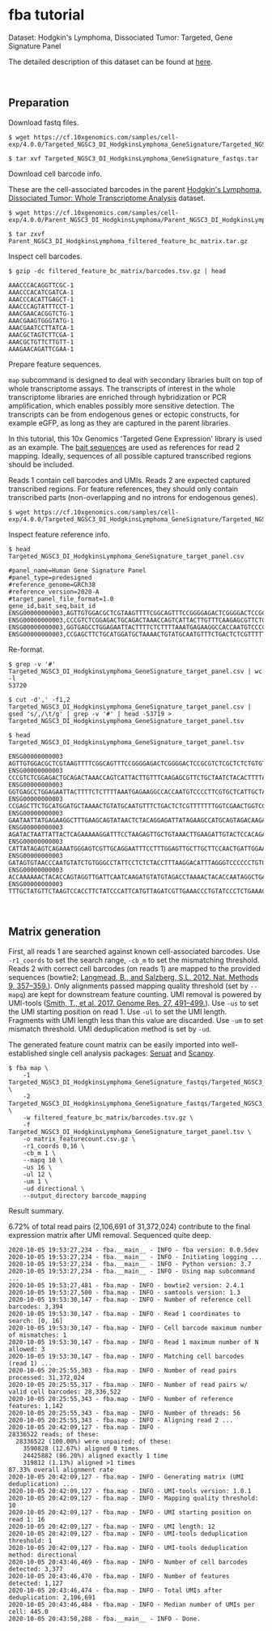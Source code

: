 
# fba tutorial

Dataset: Hodgkin's Lymphoma, Dissociated Tumor: Targeted, Gene Signature Panel

The detailed description of this dataset can be found at [here](https://support.10xgenomics.com/single-cell-gene-expression/datasets/4.0.0/Targeted_NGSC3_DI_HodgkinsLymphoma_GeneSignature).

<br>

## Preparation

Download fastq files.

```shell
$ wget https://cf.10xgenomics.com/samples/cell-exp/4.0.0/Targeted_NGSC3_DI_HodgkinsLymphoma_GeneSignature/Targeted_NGSC3_DI_HodgkinsLymphoma_GeneSignature_fastqs.tar

$ tar xvf Targeted_NGSC3_DI_HodgkinsLymphoma_GeneSignature_fastqs.tar
```

Download cell barcode info.

These are the cell-associated barcodes in the parent [Hodgkin's Lymphoma, Dissociated Tumor: Whole Transcriptome Analysis](https://support.10xgenomics.com/single-cell-gene-expression/datasets/4.0.0/Parent_NGSC3_DI_HodgkinsLymphoma) dataset.


```shell
$ wget https://cf.10xgenomics.com/samples/cell-exp/4.0.0/Parent_NGSC3_DI_HodgkinsLymphoma/Parent_NGSC3_DI_HodgkinsLymphoma_filtered_feature_bc_matrix.tar.gz

$ tar zxvf Parent_NGSC3_DI_HodgkinsLymphoma_filtered_feature_bc_matrix.tar.gz
```

Inspect cell barcodes.

```shell
$ gzip -dc filtered_feature_bc_matrix/barcodes.tsv.gz | head

AAACCCACAGGTTCGC-1
AAACCCACATCGATCA-1
AAACCCACATTGAGCT-1
AAACCCAGTATTTCCT-1
AAACGAACACGGTCTG-1
AAACGAAGTGGGTATG-1
AAACGAATCCTTATCA-1
AAACGCTAGTCTTCGA-1
AAACGCTGTTCTTGTT-1
AAAGAACAGATTCGAA-1
```

Prepare feature sequences.

`map` subcommand is designed to deal with secondary libraries built on top of whole transcriptome assays. The transcripts of interest in the whole transcriptome libraries are enriched through hybridization or PCR amplification, which enables possibly more sensitive detection. The transcripts can be from endogenous genes or ectopic constructs, for example eGFP, as long as they are captured in the parent libraries.

In this tutorial, this 10x Genomics 'Targeted Gene Expression' library is used as an example. The [bait sequences](https://kb.10xgenomics.com/hc/en-us/articles/360045688071-What-are-the-bait-design-criteria-for-10x-pre-designed-and-custom-panels-) are used as references for read 2 mapping. Ideally, sequences of all possible captured transcribed regions should be included. 

Reads 1 contain cell barcodes and UMIs. Reads 2 are expected captured transcribed regions. For feature references, they should only contain transcribed parts (non-overlapping and no introns for endogenous genes).

```shell
$ wget https://cf.10xgenomics.com/samples/cell-exp/4.0.0/Targeted_NGSC3_DI_HodgkinsLymphoma_GeneSignature/Targeted_NGSC3_DI_HodgkinsLymphoma_GeneSignature_target_panel.csv
```

Inspect feature reference info.

```shell
$ head Targeted_NGSC3_DI_HodgkinsLymphoma_GeneSignature_target_panel.csv

#panel_name=Human Gene Signature Panel
#panel_type=predesigned
#reference_genome=GRCh38
#reference_version=2020-A
#target_panel_file_format=1.0
gene_id,bait_seq,bait_id
ENSG00000000003,AGTTGTGGACGCTCGTAAGTTTTCGGCAGTTTCCGGGGAGACTCGGGGACTCCGCGTCTCGCTCTCTGTGTTCCAATCGCCCGGTGCGGTGGTGCAGGGTCTCGGGCTAGTCATGGCGTC,ENSG00000000003|TSPAN6|1
ENSG00000000003,CCCGTCTCGGAGACTGCAGACTAAACCAGTCATTACTTGTTTCAAGAGCGTTCTGCTAATCTACACTTTTATTTTCTGGATCACTGGCGTTATCCTTCTTGCAGTTGGCATTTGGGGCAA,ENSG00000000003|TSPAN6|2
ENSG00000000003,GGTGAGCCTGGAGAATTACTTTTCTCTTTTAAATGAGAAGGCCACCAATGTCCCCTTCGTGCTCATTGCTACTGGTACCGTCATTATTCTTTTGGGCACCTTTGGTTGTTTTGCTACCTG,ENSG00000000003|TSPAN6|3
ENSG00000000003,CCGAGCTTCTGCATGGATGCTAAAACTGTATGCAATGTTTCTGACTCTCGTTTTTTTGGTCGAACTGGTCGCTGCCATCGTAGGATTTGTTTTCAGACATGAGATTAAGAACAGCTTTAA,ENSG00000000003|TSPAN6|4
```

Re-format.

```shell
$ grep -v '#' Targeted_NGSC3_DI_HodgkinsLymphoma_GeneSignature_target_panel.csv | wc -l
53720

$ cut -d',' -f1,2 Targeted_NGSC3_DI_HodgkinsLymphoma_GeneSignature_target_panel.csv | gsed 's/,/\t/g' | grep -v '#' | head -53719 > Targeted_NGSC3_DI_HodgkinsLymphoma_GeneSignature_target_panel.tsv

$ head Targeted_NGSC3_DI_HodgkinsLymphoma_GeneSignature_target_panel.tsv

ENSG00000000003 AGTTGTGGACGCTCGTAAGTTTTCGGCAGTTTCCGGGGAGACTCGGGGACTCCGCGTCTCGCTCTCTGTGTTCCAATCGCCCGGTGCGGTGGTGCAGGGTCTCGGGCTAGTCATGGCGTC
ENSG00000000003 CCCGTCTCGGAGACTGCAGACTAAACCAGTCATTACTTGTTTCAAGAGCGTTCTGCTAATCTACACTTTTATTTTCTGGATCACTGGCGTTATCCTTCTTGCAGTTGGCATTTGGGGCAA
ENSG00000000003 GGTGAGCCTGGAGAATTACTTTTCTCTTTTAAATGAGAAGGCCACCAATGTCCCCTTCGTGCTCATTGCTACTGGTACCGTCATTATTCTTTTGGGCACCTTTGGTTGTTTTGCTACCTG
ENSG00000000003 CCGAGCTTCTGCATGGATGCTAAAACTGTATGCAATGTTTCTGACTCTCGTTTTTTTGGTCGAACTGGTCGCTGCCATCGTAGGATTTGTTTTCAGACATGAGATTAAGAACAGCTTTAA
ENSG00000000003 GAATAATTATGAGAAGGCTTTGAAGCAGTATAACTCTACAGGAGATTATAGAAGCCATGCAGTAGACAAGATCCAAAATACGTTGCATTGTTGTGGTGTCACCGATTATAGAGATTGGAC
ENSG00000000003 AGATACTAATTATTACTCAGAAAAAGGATTTCCTAAGAGTTGCTGTAAACTTGAAGATTGTACTCCACAGAGAGATGCAGACAAAGTAAACAATGAAGGTTGTTTTATAAAGGTGATGAC
ENSG00000000003 CATTATAGAGTCAGAAATGGGAGTCGTTGCAGGAATTTCCTTTGGAGTTGCTTGCTTCCAACTGATTGGAATCTTTCTCGCCTACTGCCTCTCTCGTGCCATAACAAATAACCAGTATGA
ENSG00000000003 GATAGTGTAACCCAATGTATCTGTGGGCCTATTCCTCTCTACCTTTAAGGACATTTAGGGTCCCCCCTGTGAATTAGAAAGTTGCTTGGCTGGAGAACTGACAACACTACTTACTGATAG
ENSG00000000003 ACCAAAAAACTACACCAGTAGGTTGATTCAATCAAGATGTATGTAGACCTAAAACTACACCAATAGGCTGATTCAATCAAGATCCGTGCTCGCAGTGGGCTGATTCAATCAAGATGTATG
ENSG00000000003 TTTGCTATGTTCTAAGTCCACCTTCTATCCCATTCATGTTAGATCGTTGAAACCCTGTATCCCTCTGAAACACTGGAAGAGCTAGTAAATTGTAAATGAAGTAATACTGTGTTCCTCTTG
```

<br>

## Matrix generation

First, all reads 1 are searched against known cell-associated barcodes. Use `-r1_coords` to set the search range, `-cb_m` to set the mismatching threshold. Reads 2 with correct cell barcodes (on reads 1) are mapped to the provided sequences (bowtie2; [Langmead, B., and Salzberg, S.L. 2012. Nat. Methods 9, 357–359.](http://dx.doi.org/10.1038/nmeth.1923)). Only alignments passed mapping quality threshold (set by `--mapq`) are kept for downstream feature counting. UMI removal is powered by UMI-tools ([Smith, T., et al. 2017. Genome Res. 27, 491–499.](http://www.genome.org/cgi/doi/10.1101/gr.209601.116)). Use `-us` to set the UMI starting position on read 1. Use `-ul` to set the UMI length. Fragments with UMI length less than this value are discarded. Use `-um` to set mismatch threshold. UMI deduplication method is set by `-ud`.

The generated feature count matrix can be easily imported into well-established single cell analysis packages: [Seruat](https://satijalab.org/seurat/) and [Scanpy](https://scanpy.readthedocs.io/en/stable/).


```shell
$ fba map \
    -1 Targeted_NGSC3_DI_HodgkinsLymphoma_GeneSignature_fastqs/Targeted_NGSC3_DI_HodgkinsLymphoma_GeneSignature_S1_L003_R1_001.fastq.gz \
    -2 Targeted_NGSC3_DI_HodgkinsLymphoma_GeneSignature_fastqs/Targeted_NGSC3_DI_HodgkinsLymphoma_GeneSignature_S1_L003_R2_001.fastq.gz \
    -w filtered_feature_bc_matrix/barcodes.tsv.gz \
    -f Targeted_NGSC3_DI_HodgkinsLymphoma_GeneSignature_target_panel.tsv \
    -o matrix_featurecount.csv.gz \
    -r1_coords 0,16 \
    -cb_m 1 \
    --mapq 10 \
    -us 16 \
    -ul 12 \
    -um 1 \
    -ud directional \
    --output_directory barcode_mapping
```

Result summary.

6.72% of total read pairs (2,106,691 of 31,372,024) contribute to the final expression matrix after UMI removal. Sequenced quite deep.

```shell
2020-10-05 19:53:27,234 - fba.__main__ - INFO - fba version: 0.0.5dev
2020-10-05 19:53:27,234 - fba.__main__ - INFO - Initiating logging ...
2020-10-05 19:53:27,234 - fba.__main__ - INFO - Python version: 3.7
2020-10-05 19:53:27,234 - fba.__main__ - INFO - Using map subcommand ...
2020-10-05 19:53:27,481 - fba.map - INFO - bowtie2 version: 2.4.1
2020-10-05 19:53:27,500 - fba.map - INFO - samtools version: 1.3
2020-10-05 19:53:30,147 - fba.map - INFO - Number of reference cell barcodes: 3,394
2020-10-05 19:53:30,147 - fba.map - INFO - Read 1 coordinates to search: [0, 16]
2020-10-05 19:53:30,147 - fba.map - INFO - Cell barcode maximum number of mismatches: 1
2020-10-05 19:53:30,147 - fba.map - INFO - Read 1 maximum number of N allowed: 3
2020-10-05 19:53:30,147 - fba.map - INFO - Matching cell barcodes (read 1) ...
2020-10-05 20:25:55,303 - fba.map - INFO - Number of read pairs processed: 31,372,024
2020-10-05 20:25:55,317 - fba.map - INFO - Number of read pairs w/ valid cell barcodes: 28,336,522
2020-10-05 20:25:55,343 - fba.map - INFO - Number of reference features: 1,142
2020-10-05 20:25:55,343 - fba.map - INFO - Number of threads: 56
2020-10-05 20:25:55,343 - fba.map - INFO - Aligning read 2 ...
2020-10-05 20:42:09,127 - fba.map - INFO -
28336522 reads; of these:
  28336522 (100.00%) were unpaired; of these:
    3590828 (12.67%) aligned 0 times
    24425882 (86.20%) aligned exactly 1 time
    319812 (1.13%) aligned >1 times
87.33% overall alignment rate
2020-10-05 20:42:09,127 - fba.map - INFO - Generating matrix (UMI deduplication) ...
2020-10-05 20:42:09,127 - fba.map - INFO - UMI-tools version: 1.0.1
2020-10-05 20:42:09,127 - fba.map - INFO - Mapping quality threshold: 10
2020-10-05 20:42:09,127 - fba.map - INFO - UMI starting position on read 1: 16
2020-10-05 20:42:09,127 - fba.map - INFO - UMI length: 12
2020-10-05 20:42:09,127 - fba.map - INFO - UMI-tools deduplication threshold: 1
2020-10-05 20:42:09,127 - fba.map - INFO - UMI-tools deduplication method: directional
2020-10-05 20:43:46,469 - fba.map - INFO - Number of cell barcodes detected: 3,377
2020-10-05 20:43:46,470 - fba.map - INFO - Number of features detected: 1,127
2020-10-05 20:43:46,474 - fba.map - INFO - Total UMIs after deduplication: 2,106,691
2020-10-05 20:43:46,484 - fba.map - INFO - Median number of UMIs per cell: 445.0
2020-10-05 20:43:50,288 - fba.__main__ - INFO - Done.
```
